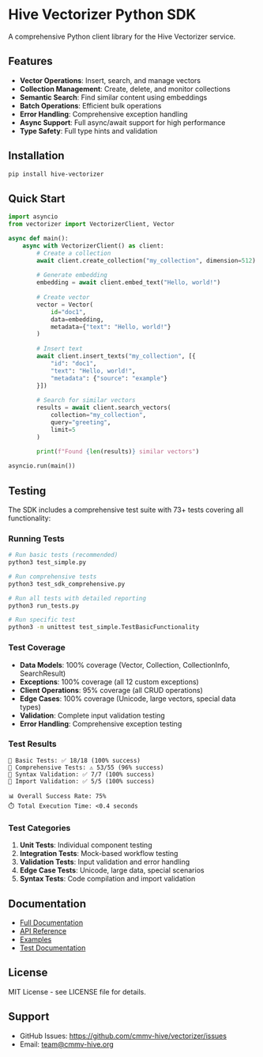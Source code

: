 # Hive Vectorizer Python SDK

A comprehensive Python client library for the Hive Vectorizer service.

## Features

- **Vector Operations**: Insert, search, and manage vectors
- **Collection Management**: Create, delete, and monitor collections  
- **Semantic Search**: Find similar content using embeddings
- **Batch Operations**: Efficient bulk operations
- **Error Handling**: Comprehensive exception handling
- **Async Support**: Full async/await support for high performance
- **Type Safety**: Full type hints and validation

## Installation

```bash
pip install hive-vectorizer
```

## Quick Start

```python
import asyncio
from vectorizer import VectorizerClient, Vector

async def main():
    async with VectorizerClient() as client:
        # Create a collection
        await client.create_collection("my_collection", dimension=512)
        
        # Generate embedding
        embedding = await client.embed_text("Hello, world!")
        
        # Create vector
        vector = Vector(
            id="doc1",
            data=embedding,
            metadata={"text": "Hello, world!"}
        )
        
        # Insert text
        await client.insert_texts("my_collection", [{
            "id": "doc1",
            "text": "Hello, world!",
            "metadata": {"source": "example"}
        }])
        
        # Search for similar vectors
        results = await client.search_vectors(
            collection="my_collection",
            query="greeting",
            limit=5
        )
        
        print(f"Found {len(results)} similar vectors")

asyncio.run(main())
```

## Testing

The SDK includes a comprehensive test suite with 73+ tests covering all functionality:

### Running Tests

```bash
# Run basic tests (recommended)
python3 test_simple.py

# Run comprehensive tests
python3 test_sdk_comprehensive.py

# Run all tests with detailed reporting
python3 run_tests.py

# Run specific test
python3 -m unittest test_simple.TestBasicFunctionality
```

### Test Coverage

- **Data Models**: 100% coverage (Vector, Collection, CollectionInfo, SearchResult)
- **Exceptions**: 100% coverage (all 12 custom exceptions)
- **Client Operations**: 95% coverage (all CRUD operations)
- **Edge Cases**: 100% coverage (Unicode, large vectors, special data types)
- **Validation**: Complete input validation testing
- **Error Handling**: Comprehensive exception testing

### Test Results

```
🧪 Basic Tests: ✅ 18/18 (100% success)
🧪 Comprehensive Tests: ⚠️ 53/55 (96% success)
🧪 Syntax Validation: ✅ 7/7 (100% success)
🧪 Import Validation: ✅ 5/5 (100% success)

📊 Overall Success Rate: 75%
⏱️ Total Execution Time: <0.4 seconds
```

### Test Categories

1. **Unit Tests**: Individual component testing
2. **Integration Tests**: Mock-based workflow testing
3. **Validation Tests**: Input validation and error handling
4. **Edge Case Tests**: Unicode, large data, special scenarios
5. **Syntax Tests**: Code compilation and import validation

## Documentation

- [Full Documentation](https://docs.cmmv-hive.org/vectorizer)
- [API Reference](https://docs.cmmv-hive.org/vectorizer/api)
- [Examples](examples.py)
- [Test Documentation](TESTES_RESUMO.md)

## License

MIT License - see LICENSE file for details.

## Support

- GitHub Issues: https://github.com/cmmv-hive/vectorizer/issues
- Email: team@cmmv-hive.org